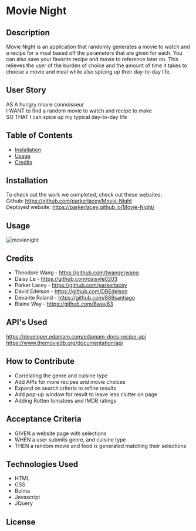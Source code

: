 # Movie Night

## Description

Movie Night is an application that randomly generates a movie to watch and a recipe for a meal based off the parameters that are given for each. You can also save your favorite recipe and movie to reference later on. This relieves the user of the burden of choice and the amount of time it takes to choose a movie and meal while also spicing up their day-to-day life. 

## User Story

AS A hungry movie connoisseur <br>
I WANT to find a random movie to watch and recipe to make <br>
SO THAT I can spice up my typical day-to-day life

## Table of Contents 

- [Installation](#installation)
- [Usage](#usage)
- [Credits](#credits)

## Installation

To check out the work we completed, check out these websites: <br>
Github: https://github.com/parkerlacey/Movie-Night <br>
Deployed website: https://parkerlacey.github.io/Movie-Night/

## Usage

![movienight](assets/Movie-Night.gif) 

## Credits

* Theodore Wang - https://github.com/twangerwang
* Daisy Le - https://github.com/daisyle0203
* Parker Lacey - https://github.com/parkerlacey
* David Edelson - https://github.com/DBEdelson
* Devante Roland - https://github.com/888santiago
* Blaine Way - https://github.com/Bway83

## API's Used

https://developer.edamam.com/edamam-docs-recipe-api <br>
https://www.themoviedb.org/documentation/api

## How to Contribute

- Correlating the genre and cuisine type <br>
- Add APIs for more recipes and movie choices <br>
- Expand on search criteria to refine results <br>
- Add pop-up window for result to leave less clutter on page <br>
- Adding Rotten tomatoes and IMDB ratings <br>

## Acceptance Criteria
* GIVEN a website page with selections 
* WHEN  a user submits genre, and cuisine type
* THEN  a random movie and food is generated matching their selections


## Technologies Used

* HTML
* CSS
* Bulma
* Javascript
* JQuery

## License
 
